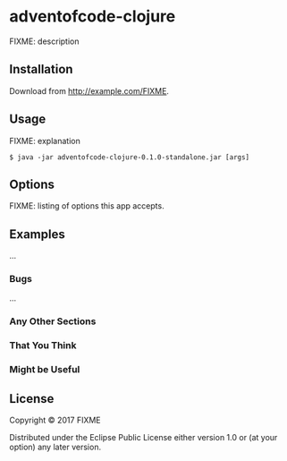 # adventofcode-clojure

FIXME: description

## Installation

Download from http://example.com/FIXME.

## Usage

FIXME: explanation

    $ java -jar adventofcode-clojure-0.1.0-standalone.jar [args]

## Options

FIXME: listing of options this app accepts.

## Examples

...

### Bugs

...

### Any Other Sections
### That You Think
### Might be Useful

## License

Copyright © 2017 FIXME

Distributed under the Eclipse Public License either version 1.0 or (at
your option) any later version.
